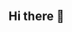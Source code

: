 ## Hi there 👋

<!--
**damnjanovich/damnjanovich** is a ✨ _special_ ✨ repository because its `README.md` (this file) appears on your GitHub profile.

Here are some ideas to get you started:

- 🔭 I’m currently working Web Development
- 🌱 I’m currently learning Web Development
- 👯 I’m looking to collaborate on ...
- 🤔 I’m looking for help with Web Development
- 💬 Ask me about Web Development
- 📫 How to reach me: ...
- 😄 Pronouns: he/him
- ⚡ Fun fact: :)
-->
